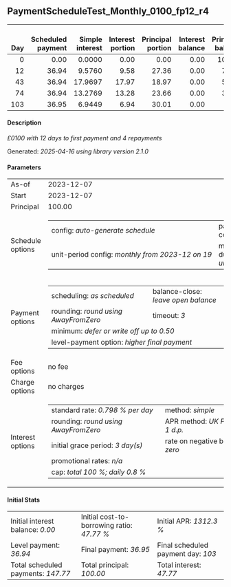 <h2>PaymentScheduleTest_Monthly_0100_fp12_r4</h2>
<table>
    <thead style="vertical-align: bottom;">
        <th style="text-align: right;">Day</th>
        <th style="text-align: right;">Scheduled payment</th>
        <th style="text-align: right;">Simple interest</th>
        <th style="text-align: right;">Interest portion</th>
        <th style="text-align: right;">Principal portion</th>
        <th style="text-align: right;">Interest balance</th>
        <th style="text-align: right;">Principal balance</th>
        <th style="text-align: right;">Total simple interest</th>
        <th style="text-align: right;">Total interest</th>
        <th style="text-align: right;">Total principal</th>
    </thead>
    <tr style="text-align: right;">
        <td class="ci00">0</td>
        <td class="ci01" style="white-space: nowrap;">0.00</td>
        <td class="ci02">0.0000</td>
        <td class="ci03">0.00</td>
        <td class="ci04">0.00</td>
        <td class="ci05">0.00</td>
        <td class="ci06">100.00</td>
        <td class="ci07">0.0000</td>
        <td class="ci08">0.00</td>
        <td class="ci09">0.00</td>
    </tr>
    <tr style="text-align: right;">
        <td class="ci00">12</td>
        <td class="ci01" style="white-space: nowrap;">36.94</td>
        <td class="ci02">9.5760</td>
        <td class="ci03">9.58</td>
        <td class="ci04">27.36</td>
        <td class="ci05">0.00</td>
        <td class="ci06">72.64</td>
        <td class="ci07">9.5760</td>
        <td class="ci08">9.58</td>
        <td class="ci09">27.36</td>
    </tr>
    <tr style="text-align: right;">
        <td class="ci00">43</td>
        <td class="ci01" style="white-space: nowrap;">36.94</td>
        <td class="ci02">17.9697</td>
        <td class="ci03">17.97</td>
        <td class="ci04">18.97</td>
        <td class="ci05">0.00</td>
        <td class="ci06">53.67</td>
        <td class="ci07">27.5457</td>
        <td class="ci08">27.55</td>
        <td class="ci09">46.33</td>
    </tr>
    <tr style="text-align: right;">
        <td class="ci00">74</td>
        <td class="ci01" style="white-space: nowrap;">36.94</td>
        <td class="ci02">13.2769</td>
        <td class="ci03">13.28</td>
        <td class="ci04">23.66</td>
        <td class="ci05">0.00</td>
        <td class="ci06">30.01</td>
        <td class="ci07">40.8226</td>
        <td class="ci08">40.83</td>
        <td class="ci09">69.99</td>
    </tr>
    <tr style="text-align: right;">
        <td class="ci00">103</td>
        <td class="ci01" style="white-space: nowrap;">36.95</td>
        <td class="ci02">6.9449</td>
        <td class="ci03">6.94</td>
        <td class="ci04">30.01</td>
        <td class="ci05">0.00</td>
        <td class="ci06">0.00</td>
        <td class="ci07">47.7675</td>
        <td class="ci08">47.77</td>
        <td class="ci09">100.00</td>
    </tr>
</table>
<h4>Description</h4>
<p><i>£0100 with 12 days to first payment and 4 repayments</i></p>
<p>Generated: <i>2025-04-16 using library version 2.1.0</i></p>
<h4>Parameters</h4>
<table>
    <tr>
        <td>As-of</td>
        <td>2023-12-07</td>
    </tr>
    <tr>
        <td>Start</td>
        <td>2023-12-07</td>
    </tr>
    <tr>
        <td>Principal</td>
        <td>100.00</td>
    </tr>
    <tr>
        <td>Schedule options</td>
        <td>
            <table>
                <tr>
                    <td>config: <i>auto-generate schedule</i></td>
                    <td>payment count: <i>4</i></td>
                </tr>
                <tr>
                    <td style="white-space: nowrap;">unit-period config: <i>monthly from 2023-12 on 19</i></td>
                    <td>max duration: <i>unlimited</i></td>
                </tr>
            </table>
        </td>
    </tr>
    <tr>
        <td>Payment options</td>
        <td>
            <table>
                <tr>
                    <td>scheduling: <i>as scheduled</i></td>
                    <td>balance-close: <i>leave&nbsp;open&nbsp;balance</i></td>
                </tr>
                <tr>
                    <td>rounding: <i>round using AwayFromZero</i></td>
                    <td>timeout: <i>3</i></td>
                </tr>
                <tr>
                    <td colspan='2'>minimum: <i>defer&nbsp;or&nbsp;write&nbsp;off&nbsp;up&nbsp;to&nbsp;0.50</i></td>
                </tr>
                <tr>
                    <td colspan='2'>level-payment option: <i>higher&nbsp;final&nbsp;payment</i></td>
                </tr>
            </table>
        </td>
    </tr>
    <tr>
        <td>Fee options</td>
        <td>no fee
        </td>
    </tr>
    <tr>
        <td>Charge options</td>
        <td>no charges
        </td>
    </tr>
    <tr>
        <td>Interest options</td>
        <td>
            <table>
                <tr>
                    <td>standard rate: <i>0.798 % per day</i></td>
                    <td>method: <i>simple</i></td>
                </tr>
                <tr>
                    <td>rounding: <i>round using AwayFromZero</i></td>
                    <td>APR method: <i>UK FCA to 1 d.p.</i></td>
                </tr>
                <tr>
                    <td>initial grace period: <i>3 day(s)</i></td>
                    <td>rate on negative balance: <i>zero</i></td>
                </tr>
                <tr>
                    <td colspan="2">promotional rates: <i><i>n/a</i></i></td>
                </tr>
                <tr>
                    <td colspan="2">cap: <i>total 100 %; daily 0.8 %</td>
                </tr>
            </table>
        </td>
    </tr>
</table>
<h4>Initial Stats</h4>
<table>
    <tr>
        <td>Initial interest balance: <i>0.00</i></td>
        <td>Initial cost-to-borrowing ratio: <i>47.77 %</i></td>
        <td>Initial APR: <i>1312.3 %</i></td>
    </tr>
    <tr>
        <td>Level payment: <i>36.94</i></td>
        <td>Final payment: <i>36.95</i></td>
        <td>Final scheduled payment day: <i>103</i></td>
    </tr>
    <tr>
        <td>Total scheduled payments: <i>147.77</i></td>
        <td>Total principal: <i>100.00</i></td>
        <td>Total interest: <i>47.77</i></td>
    </tr>
</table>

